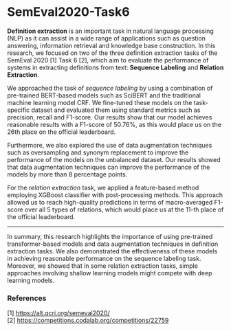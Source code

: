 # SemEval2020-Task6

**Definition extraction** is an important task in natural language processing (NLP) as it can assist in
a wide range of applications such as question answering, information retrieval and knowledge base
construction. In this research, we focused on two of the three definition extraction tasks of the
SemEval 2020 [1] Task 6 [2], which aim to evaluate the performance of systems in extracting definitions
from text: **Sequence Labeling** and **Relation Extraction**.  

We approached the task of *sequence labeling* by using a combination of pre-trained BERT-based
models such as SciBERT and the traditional machine learning model CRF. We fine-tuned these
models on the task-specific dataset and evaluated them using standard metrics such as precision,
recall and F1-score. Our results show that our model achieves reasonable results with a F1-score
of 50.76%, as this would place us on the 26th place on the official leaderboard.

Furthermore, we also explored the use of data augmentation techniques such as oversampling and
synonym replacement to improve the performance of the models on the unbalanced dataset. Our
results showed that data augmentation techniques can improve the performance of the models by
more than 8 percentage points.

For the *relation extraction* task, we applied a feature-based method employing XGBoost classifier
with post-processing methods. This approach allowed us to reach high-quality predictions in terms
of macro-averaged F1-score over all 5 types of relations, which would place us at the 11-th place
of the official leaderboard.

---

In summary, this research highlights the importance of using pre-trained transformer-based models
and data augmentation techniques in definition extraction tasks. We also demonstrated the
effectiveness of these models in achieving reasonable performance on the sequence labeling task.
Moreover, we showed that in some relation extraction tasks, simple approaches involving shallow
learning models might compete with deep learning models.

### References 

[1] https://alt.qcri.org/semeval2020/  
[2] https://competitions.codalab.org/competitions/22759